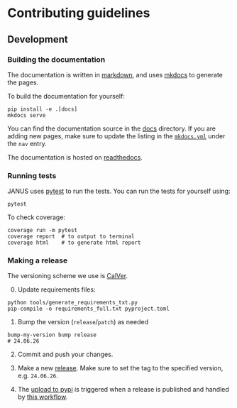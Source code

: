 # Contributing guidelines

## Development

### Building the documentation

The documentation is written in [markdown](https://www.markdownguide.org/basic-syntax/), and uses [mkdocs](https://www.mkdocs.org/) to generate the pages.

To build the documentation for yourself:

```console
pip install -e .[docs]
mkdocs serve
```

You can find the documentation source in the [docs](https://github.com/FormingWorlds/JANUS/tree/main/docs) directory.
If you are adding new pages, make sure to update the listing in the [`mkdocs.yml`](https://github.com/FormingWorlds/JANUS/blob/main/mkdocs.yml) under the `nav` entry.

The documentation is hosted on [readthedocs](https://readthedocs.io/projects/fwl-janus).

### Running tests

JANUS uses [pytest](https://docs.pytest.org/en/latest/) to run the tests. You can run the tests for yourself using:

```console
pytest
```

To check coverage:

```console
coverage run -m pytest
coverage report  # to output to terminal
coverage html    # to generate html report
```


### Making a release

The versioning scheme we use is [CalVer](https://calver.org/).

0. Update requirements files:

```console
python tools/generate_requirements_txt.py
pip-compile -o requirements_full.txt pyproject.toml
```

1. Bump the version (`release`/`patch`) as needed

```console
bump-my-version bump release
# 24.06.26
```

2. Commit and push your changes.

3. Make a new [release](https://github.com/FormingWorlds/JANUS/releases). Make sure to set the tag to the specified version, e.g. `24.06.26`.

4. The [upload to pypi](https://pypi.org/project/fwl-janus) is triggered when a release is published and handled by [this workflow](https://github.com/FormingWorlds/JANUS/actions/workflows/publish.yaml).
